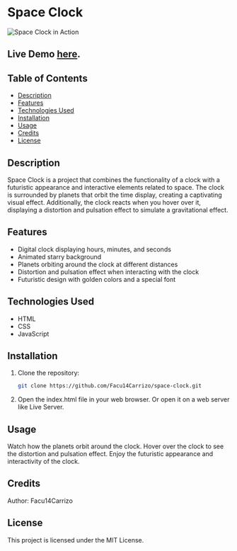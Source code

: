 # Space Clock

![Space Clock in Action](Assets/SpaceClock.gif)

## Live Demo [here](https://space14clock.netlify.app).

## Table of Contents
- [Description](#description)
- [Features](#features)
- [Technologies Used](#technologies-used)
- [Installation](#installation)
- [Usage](#usage)
- [Credits](#credits)
- [License](#license)

## Description

Space Clock is a project that combines the functionality of a clock with a futuristic appearance and interactive elements related to space. The clock is surrounded by planets that orbit the time display, creating a captivating visual effect. Additionally, the clock reacts when you hover over it, displaying a distortion and pulsation effect to simulate a gravitational effect.

## Features

- Digital clock displaying hours, minutes, and seconds
- Animated starry background
- Planets orbiting around the clock at different distances
- Distortion and pulsation effect when interacting with the clock
- Futuristic design with golden colors and a special font

## Technologies Used

- HTML
- CSS
- JavaScript

## Installation

1. Clone the repository:
   ```bash
   git clone https://github.com/Facu14Carrizo/space-clock.git

2. Open the index.html file in your web browser.
Or open it on a web server like Live Server.

## Usage

Watch how the planets orbit around the clock.
Hover over the clock to see the distortion and pulsation effect.
Enjoy the futuristic appearance and interactivity of the clock.

## Credits
Author: Facu14Carrizo

## License
This project is licensed under the MIT License.
